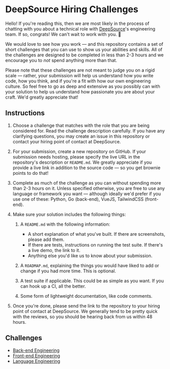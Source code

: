 # DeepSource Hiring Challenges

Hello! If you're reading this, then we are most likely in the process of chatting with you about a technical role with [DeepSource](https://deepsource.io)'s engineering team. If so, congrats! We can't wait to work with you. 🚀

We would love to see how you work — and this repository contains a set of short challenges that you can use to show us your abilities and skills. All of the challenges are designed to be completed in less than 2-3 hours and we encourage you to _not_ spend anything more than that.

Please note that these challenges are not meant to judge you on a rigid scale — rather, your submission will help us understand how you write code, how you think, and if you're a fit with how our own engineering culture. So feel free to go as deep and extensive as you possibly can with your solution to help us understand how passionate you are about your craft. We'd greatly appreciate that!

## Instructions

1. Choose a challenge that matches with the role that you are being considered for. Read the challenge description carefully. If you have any clarifying questions, you may create an issue in this repository or contact your hiring point of contact at DeepSource.

3. For your submission, create a new repository on GitHub. If your submission needs hosting, please specify the live URL in the repository's description or `README.md`. We greatly appreciate if you provide a live link in addition to the source code — so you get brownie points to do that!

4. Complete as much of the challenge as you can without spending more than 2-3 hours on it. Unless specified otherwise, you are free to use any language or framework you want — although ideally we'd prefer if you use one of these: Python, Go (back-end), VueJS, TailwindCSS (front-end).

5. Make sure your solution includes the following things:

    1. A `README.md` with the following information:

        - A short explanation of what you've built. If there are screenshots, please add them.
        - If there are tests, instructions on running the test suite. If there's a live demo, the link to it.
        - Anything else you'd like us to know about your submission.
    2. A `ROADMAP.md`, explaining the things you would have liked to add or change if you had more time. This is optional.
    3. A test suite if applicable. This could be as simple as you want. If you can hook up a CI, all the better.
    4. Some form of lightweight documentation, like code comments.

6. Once you're done, please send the link to the repository to your hiring point of contact at DeepSource. We generally tend to be pretty quick with the reviews, so you should be hearing back from us within 48 hours.

## Challenges

* [Back-end Engineering](backend.md)
* [Front-end Engineering](frontend.md)
* [Language Engineering](language-engineering.md)
